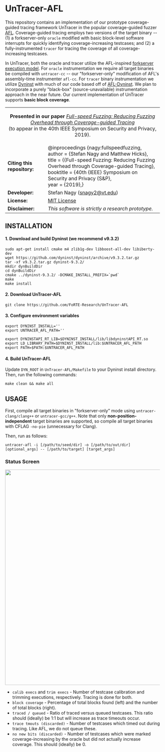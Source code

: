 # UnTracer-AFL
This repository contains an implementation of our prototype coverage-guided tracing framework UnTracer in the popular coverage-guided fuzzer [AFL](http://lcamtuf.coredump.cx/afl). Coverage-guided tracing employs two versions of the target binary -- (1) a forkserver-only `oracle` modified with basic block-level software interrupts for quickly identifying coverage-increasing testcases; and (2) a fully-instrumented `tracer` for tracing the coverage of all coverage-increasing testcases. 

In UnTracer, both the oracle and tracer utilize the AFL-inspired [forkserver execution model](http://lcamtuf.blogspot.com/2014/10/fuzzing-binaries-without-execve.html). For `oracle` instrumentation we require all target binaries be compiled with `untracer-cc` -- our "forkserver-only" modification of AFL's assembly-time instrumenter `afl-cc`. For `tracer` binary instrumentation we utilize [Dyninst](http://www.dyninst.org/) with much of our code based off of [AFL-Dyninst](https://github.com/vanhauser-thc/afl-dyninst). We plan to incorporate a purely "black-box" (source-unavailable) instrumentation approach in the near future. Our current implementation of UnTracer supports **basic block coverage**. 

<table>
  <tr>
    <td colspan="2"><p ALIGN=CENTER><b>Presented in our paper</b> <a href="https://arxiv.org/abs/1812.11875"><i>Full-speed Fuzzing: Reducing Fuzzing Overhead through Coverage-guided Tracing</i></a><br>(to appear in the 40th IEEE Symposium on Security and Privacy, 2019).</p></td>
  </tr>
  <tr>
    <td><b>Citing this repository:</b></td>
    <td>@inproceedings {nagy:fullspeedfuzzing,<br> author = {Stefan Nagy and Matthew Hicks},<br> title = {{Full-speed Fuzzing: Reducing Fuzzing Overhead through Coverage-guided Tracing},<br> booktitle = {40th {IEEE} Symposium on Security and Privacy (S&P},<br> year = {2019},}</td>
  </tr>
  <tr>
    <td><b>Developer:</b></td>
    <td>Stefan Nagy (<a href="mailto:snagy2@vt.edu">snagy2@vt.edu</a>)</td>
  </tr>
  <tr>
    <td><b>License:</b></td>
    <td><a href="/FoRTE-Research/UnTracer-AFL/blob/master/LICENSE">MIT License</a></td>
  </tr>
  <tr>
    <td><b>Disclaimer:</b></td>
    <td><i>This software is strictly a research prototype.</i></td>
  </tr>
</table>


## INSTALLATION
#### 1. Download and build Dyninst (we recommend v9.3.2)
```
sudo apt-get install cmake m4 zlib1g-dev libboost-all-dev libiberty-dev
wget https://github.com/dyninst/dyninst/archive/v9.3.2.tar.gz
tar -xf v9.3.2.tar.gz dyninst-9.3.2/
mkdir dynBuildDir
cd dynBuildDir
cmake ../dyninst-9.3.2/ -DCMAKE_INSTALL_PREFIX=`pwd`
make
make install
```

#### 2. Download UnTracer-AFL
```
git clone https://github.com/FoRTE-Research/UnTracer-AFL
```

#### 3. Configure environment variables
```
export DYNINST_INSTALL=''
export UNTRACER_AFL_PATH=''

export DYNINSTAPI_RT_LIB=$DYNINST_INSTALL/lib/libdyninstAPI_RT.so
export LD_LIBRARY_PATH=$DYNINST_INSTALL/lib:$UNTRACER_AFL_PATH
export PATH=$PATH:$UNTRACER_AFL_PATH
```

#### 4. Build UnTracer-AFL
Update `DYN_ROOT` in `UnTracer-AFL/Makefile` to your Dyninst install directory. 
Then, run the following commands:
```
make clean && make all
```

## USAGE
First, compile all target binaries in "forkserver-only" mode using `untracer-clang/clang++` or `untracer-gcc/g++`. Note that only **non-position-independent** target binaries are supported, so compile all target binaries with CFLAG `-no-pie` (unnecessary for Clang).

Then, run as follows:
```
untracer-afl -i [/path/to/seed/dir] -o [/path/to/out/dir] [optional_args] -- [/path/to/target] [target_args]
```

### Status Screen
<p align="center">
<img src="http://people.cs.vt.edu/snagy2/img/untracer-afl.png" width="700">
</p>

* `calib execs` and `trim execs` - Number of testcase calibration and trimming executions, respectively. Tracing is done for both.
* `block coverage` - Percentage of total blocks found (left) and the number of total blocks (right).
* `traced / queued` - Ratio of traced versus queued testcases. This ratio should (ideally) be 1:1 but will increase as trace timeouts occur.
* `trace tmouts (discarded)` - Number of testcases which timed out during tracing. Like AFL, we do not queue these.
* `no new bits (discarded)` - Number of testcases which were marked coverage-increasing by the oracle but did not actually increase coverage. This should (ideally) be 0.
